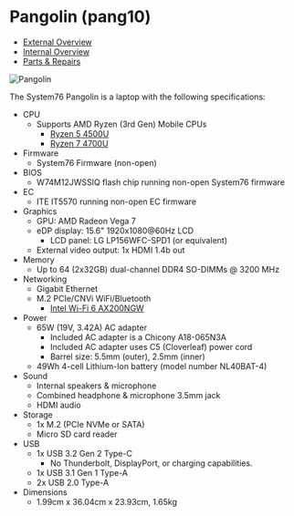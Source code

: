 # Pangolin (pang10)

- [External Overview](./external-overview.md)
- [Internal Overview](./internal-overview.md)
- [Parts & Repairs](./repairs.md)

![Pangolin](./img/pang10.webp)

The System76 Pangolin is a laptop with the following specifications:

- CPU
    - Supports AMD Ryzen (3rd Gen) Mobile CPUs
        - [Ryzen 5 4500U](https://www.amd.com/en/products/apu/amd-ryzen-5-4500u)
        - [Ryzen 7 4700U](https://www.amd.com/en/products/apu/amd-ryzen-7-4700u)
- Firmware
    - System76 Firmware (non-open)
- BIOS
    - W74M12JWSSIQ flash chip running non-open System76 firmware
- EC
    - ITE IT5570 running non-open EC firmware
- Graphics
    - GPU: AMD Radeon Vega 7
    - eDP display: 15.6" 1920x1080@60Hz LCD
        - LCD panel: LG LP156WFC-SPD1 (or equivalent)
    - External video output: 1x HDMI 1.4b out
- Memory
    - Up to 64 (2x32GB) dual-channel DDR4 SO-DIMMs @ 3200 MHz
- Networking
    - Gigabit Ethernet
    - M.2 PCIe/CNVi WiFi/Bluetooth
        - [Intel Wi-Fi 6 AX200NGW](https://ark.intel.com/content/www/us/en/ark/products/189347/intel-wi-fi-6-ax200-gig.html)
- Power
    - 65W (19V, 3.42A) AC adapter
        - Included AC adapter is a Chicony A18-065N3A
        - Included AC adapter uses C5 (Cloverleaf) power cord
        - Barrel size: 5.5mm (outer), 2.5mm (inner)
    - 49Wh 4-cell Lithium-Ion battery (model number NL40BAT-4)
- Sound
    - Internal speakers & microphone
    - Combined headphone & microphone 3.5mm jack
    - HDMI audio
- Storage
    - 1x M.2 (PCIe NVMe or SATA)
    - Micro SD card reader
- USB
    - 1x USB 3.2 Gen 2 Type-C
        - No Thunderbolt, DisplayPort, or charging capabilities.
    - 1x USB 3.1 Gen 1 Type-A
    - 2x USB 2.0 Type-A
- Dimensions
    - 1.99cm x 36.04cm x 23.93cm, 1.65kg

